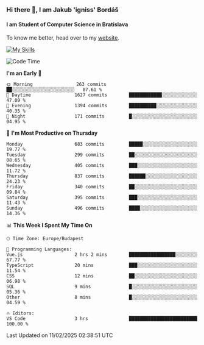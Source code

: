### Hi there 👋, I am Jakub 'igniss' Bordáš

#### I am Student of Computer Science in Bratislava
To know me better, head over to my [website](https://bordas.sk).

[![My Skills](https://skillicons.dev/icons?i=js,typescript,html,css,figma,svelte,vue,next,postgresql,nest,express,nodejs)](https://bordas.sk)


<!--START_SECTION:waka-->
![Code Time](http://img.shields.io/badge/Code%20Time-1%2C678%20hrs%2018%20mins-blue)

**I'm an Early 🐤** 

```text
🌞 Morning                263 commits         ██░░░░░░░░░░░░░░░░░░░░░░░   07.61 % 
🌆 Daytime                1627 commits        ████████████░░░░░░░░░░░░░   47.09 % 
🌃 Evening                1394 commits        ██████████░░░░░░░░░░░░░░░   40.35 % 
🌙 Night                  171 commits         █░░░░░░░░░░░░░░░░░░░░░░░░   04.95 % 
```
📅 **I'm Most Productive on Thursday** 

```text
Monday                   683 commits         █████░░░░░░░░░░░░░░░░░░░░   19.77 % 
Tuesday                  299 commits         ██░░░░░░░░░░░░░░░░░░░░░░░   08.65 % 
Wednesday                405 commits         ███░░░░░░░░░░░░░░░░░░░░░░   11.72 % 
Thursday                 837 commits         ██████░░░░░░░░░░░░░░░░░░░   24.23 % 
Friday                   340 commits         ██░░░░░░░░░░░░░░░░░░░░░░░   09.84 % 
Saturday                 395 commits         ███░░░░░░░░░░░░░░░░░░░░░░   11.43 % 
Sunday                   496 commits         ████░░░░░░░░░░░░░░░░░░░░░   14.36 % 
```


📊 **This Week I Spent My Time On** 

```text
🕑︎ Time Zone: Europe/Budapest

💬 Programming Languages: 
Vue.js                   2 hrs 2 mins        █████████████████░░░░░░░░   67.77 % 
TypeScript               20 mins             ███░░░░░░░░░░░░░░░░░░░░░░   11.54 % 
CSS                      12 mins             ██░░░░░░░░░░░░░░░░░░░░░░░   06.98 % 
SQL                      9 mins              █░░░░░░░░░░░░░░░░░░░░░░░░   05.36 % 
Other                    8 mins              █░░░░░░░░░░░░░░░░░░░░░░░░   04.59 % 

🔥 Editors: 
VS Code                  3 hrs               █████████████████████████   100.00 % 
```


 Last Updated on 11/02/2025 02:38:51 UTC
<!--END_SECTION:waka-->
